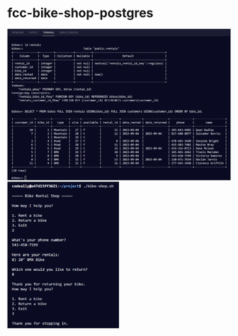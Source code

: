# fcc-bike-shop-postgres

<img alt="postgres database joined tables" src="https://github.com/1jds/fcc-bike-shop-postgres/blob/main/bike-shop-postgres-db-illustrative-screenshot.png">

<img alt="bash terminal menu interactions" src="https://github.com/1jds/fcc-bike-shop-postgres/blob/main/bike-shop-bash-terminal-illustrative-screenshot.png" width=50%>
